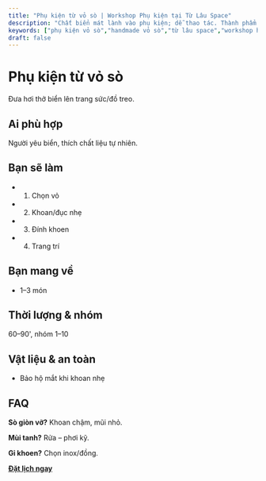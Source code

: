 ```yaml
---
title: "Phụ kiện từ vỏ sò | Workshop Phụ kiện tại Từ Lâu Space"
description: "Chất biển mát lành vào phụ kiện; dễ thao tác. Thành phẩm mang về. Phù hợp người mới. Đặt lịch ngay."
keywords: ["phụ kiện vỏ sò","handmade vỏ sò","từ lâu space","workshop handmade"]
draft: false
---
```


# Phụ kiện từ vỏ sò

Đưa hơi thở biển lên trang sức/đồ treo.

## Ai phù hợp
Người yêu biển, thích chất liệu tự nhiên.

## Bạn sẽ làm
- 1. Chọn vỏ
- 2. Khoan/đục nhẹ
- 3. Đính khoen
- 4. Trang trí

## Bạn mang về
- 1–3 món

## Thời lượng & nhóm
60–90', nhóm 1–10

## Vật liệu & an toàn
- Bảo hộ mắt khi khoan nhẹ

## FAQ
**Sò giòn vỡ?**
Khoan chậm, mũi nhỏ.

**Mùi tanh?**
Rửa – phơi kỹ.

**Gỉ khoen?**
Chọn inox/đồng.

**[Đặt lịch ngay](/pages/booking-pricing)**